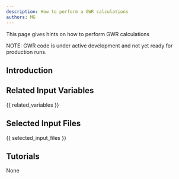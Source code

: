 ```yaml
---
description: How to perform a GWR calculations
authors: MG
---
```

<!--- This is the source file for this topics. Can be edited. -->

This page gives hints on how to perform GWR calculations

NOTE: GWR code is under active development and not yet ready for production runs.

## Introduction

## Related Input Variables

{{ related_variables }}

## Selected Input Files

{{ selected_input_files }}

## Tutorials

None
